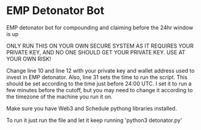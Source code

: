 # EMP Detonator Bot
EMP detonator bot for compounding and claiming before the 24hr window is up

ONLY RUN THIS ON YOUR OWN SECURE SYSTEM AS IT REQUIRES YOUR PRIVATE KEY, AND NO ONE SHOULD GET YOUR PRIVATE KEY. USE AT YOUR OWN RISK!

Change line 10 and line 12 with your private key and wallet address used to invest in EMP detonator. Also, line 31 sets the time to run the script. This should be set according to the time just before 24:00 UTC. I set it to run a few minutes before the cutoff, but you may need to change it according to the timezone of the machine you run it on.

Make sure you have Web3 and Schedule pythong libraries installed.

To run it just run the file and let it keep running 'python3 detonator.py'